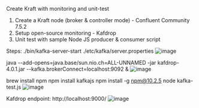 Create Kraft with monitoring and unit-test

1. Create a Kraft node (broker & controller mode) - Confluent Community 7.5.2
2. Setup open-source monitoring - Kafdrop
3. Unit test with sample Node JS producer & consumer script

Steps: 
./bin/kafka-server-start ./etc/kafka/server.properties
![image](https://github.com/amitsahu07/Setup-Kraft-MacOS/assets/32631010/d4cc332c-1826-440d-81dc-bd006518d296)

java --add-opens=java.base/sun.nio.ch=ALL-UNNAMED -jar kafdrop-4.0.1.jar --kafka.brokerConnect=localhost:9092 &
![image](https://github.com/amitsahu07/Setup-Kraft-MacOS/assets/32631010/b2d56b06-eae0-40b1-a648-5bc04db407d9)

brew install npm
npm install kafkajs
npm install -g npm@10.2.5
node kafka-test.js
![image](https://github.com/amitsahu07/Setup-Kraft-MacOS/assets/32631010/b82d2a88-ec68-41da-b516-b00bd8e09a63)

Kafdrop endpoint: http://localhost:9000/
![image](https://github.com/amitsahu07/Setup-Kraft-MacOS/assets/32631010/2f6a1c0c-c713-4a5b-8b11-ee32a5312ec6)
